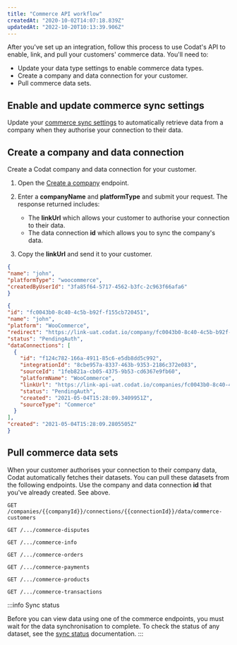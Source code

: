 ```yaml
---
title: "Commerce API workflow"
createdAt: "2020-10-02T14:07:18.839Z"
updatedAt: "2022-10-20T10:13:39.906Z"
---
```


After you've set up an integration, follow this process to use Codat's API to enable, link, and pull your customers' commerce data. You'll need to:

- Update your data type settings to enable commerce data types.
- Create a company and data connection for your customer.
- Pull commerce data sets.

## Enable and update commerce sync settings

Update your [commerce sync settings](/integrations/commerce/commerce-sync-settings#update-commerce-sync-settings-via-the-api) to automatically retrieve data from a company when they authorise your connection to their data.

## Create a company and data connection

Create a Codat company and data connection for your customer.

1. Open the [Create a company](/codat-api#/operations/create-company) endpoint.
2. Enter a **companyName** and **platformType** and submit your request.
   The response returned includes:
   
   - The **linkUrl** which allows your customer to authorise your connection to their data.
   - The data connection **id** which allows you to sync the company's data.

3. Copy the **linkUrl** and send it to your customer.

```json
{
"name": "john",
"platformType": "woocommerce",
"createdByUserId": "3fa85f64-5717-4562-b3fc-2c963f66afa6"
}
```

```json
{
"id": "fc0043b0-8c40-4c5b-b92f-f155cb720451",
"name": "john",
"platform": "WooCommerce",
"redirect": "https://link-uat.codat.io/company/fc0043b0-8c40-4c5b-b92f-f155cb720451",
"status": "PendingAuth",
"dataConnections": [
  {
    "id": "f124c782-166a-4911-85c6-e5db8dd5c992",
    "integrationId": "8cbe957a-8337-463b-9353-2186c372e083",
    "sourceId": "1feb821a-cb05-4375-9b53-cd6367e9fb60",
    "platformName": "WooCommerce",
    "linkUrl": "https://link-api-uat.codat.io/companies/fc0043b0-8c40-4c5b-b92f-f155cb720451/connections/f124c782-166a-4911-85c6-e5db8dd5c992/start",
    "status": "PendingAuth",
    "created": "2021-05-04T15:28:09.3409951Z",
    "sourceType": "Commerce"
  }
],
"created": "2021-05-04T15:28:09.2805505Z"
}
```

## Pull commerce data sets

When your customer authorises your connection to their company data, Codat automatically fetches their datasets. You can pull these datasets from the following endpoints. Use the company and data connection **id** that you've already created. See above.

`GET /companies/{{companyId}}/connections/{{connectionId}}/data/commerce-customers`

`GET /.../commerce-disputes`

`GET /.../commerce-info`

`GET /.../commerce-orders`

`GET /.../commerce-payments`

`GET /.../commerce-products`

`GET /.../commerce-transactions`

:::info Sync status

Before you can view data using one of the commerce endpoints, you must wait for the data synchronisation to complete. To check the status of any dataset, see the [sync status](/core-concepts/status) documentation.
:::
